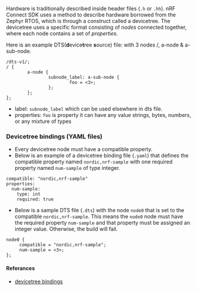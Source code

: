 Hardware is traditionally described inside header files (`.h` or `.hh`). nRF Connect SDK uses a method to describe hardware borrowed from the Zephyr RTOS, which is through a construct called a devicetree.
The devicetree uses a specific format consisting of _nodes_ connected together, where each node contains a set of _properties_.

Here is an example DTS(**d**evice**t**ree **s**ource) file: with 3 nodes /, a-node & a-sub-node.

```c-like
/dts-v1/;
/ {
        a-node {
                subnode_label: a-sub-node {
                        foo = <3>;
                };
        };
};
```

- label: ``subnode_label`` which can be used elsewhere in dts file.
- properties: ``foo`` is property it can have any value strings, bytes, numbers, or any mixture of types
### Devicetree bindings (YAML files)
- Every devicetree node must have a compatible property.
- Below is an example of a devicetree binding file (`.yaml`) that defines the compatible property named `nordic,nrf-sample` with one required property named `num-sample` of type integer.

```c-like
compatible: "nordic,nrf-sample"
properties:
  num-sample:
    type: int
    required: true
```
- Below is a sample DTS file (`.dts`) with the node `node0` that is set to the compatible `nordic,nrf-sample`. This means the `node0` node must have the required property `num-sample` and that property must be assigned an integer value. Otherwise, the build will fail.

```c-like
node0 {
     compatible = "nordic,nrf-sample";
     num-sample = <3>;
};
```


#### Referances
- [devicetree bindings](https://docs.nordicsemi.com/bundle/ncs-latest/page/zephyr/build/dts/api/bindings.html#dt-vendor-nordic)